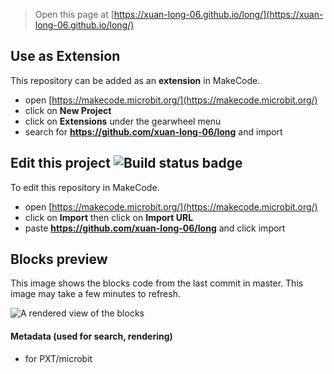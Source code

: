 
> Open this page at [https://xuan-long-06.github.io/long/](https://xuan-long-06.github.io/long/)

## Use as Extension

This repository can be added as an **extension** in MakeCode.

* open [https://makecode.microbit.org/](https://makecode.microbit.org/)
* click on **New Project**
* click on **Extensions** under the gearwheel menu
* search for **https://github.com/xuan-long-06/long** and import

## Edit this project ![Build status badge](https://github.com/xuan-long-06/long/workflows/MakeCode/badge.svg)

To edit this repository in MakeCode.

* open [https://makecode.microbit.org/](https://makecode.microbit.org/)
* click on **Import** then click on **Import URL**
* paste **https://github.com/xuan-long-06/long** and click import

## Blocks preview

This image shows the blocks code from the last commit in master.
This image may take a few minutes to refresh.

![A rendered view of the blocks](https://github.com/xuan-long-06/long/raw/master/.github/makecode/blocks.png)

#### Metadata (used for search, rendering)

* for PXT/microbit
<script src="https://makecode.com/gh-pages-embed.js"></script><script>makeCodeRender("{{ site.makecode.home_url }}", "{{ site.github.owner_name }}/{{ site.github.repository_name }}");</script>
